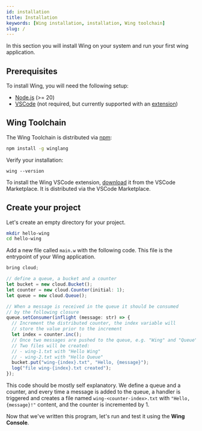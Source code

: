 ```yaml
---
id: installation
title: Installation
keywords: [Wing installation, installation, Wing toolchain]
slug: /
---
```


In this section you will install Wing on your system and run your first wing application.

## Prerequisites

To install Wing, you will need the following setup:

* [Node.js](https://nodejs.org/en/) (>= 20)
* [VSCode](https://code.visualstudio.com/) (not required, but currently supported with an [extension](#wing-vscode-extension))

## Wing Toolchain

The Wing Toolchain is distributed via [npm](https://www.npmjs.com/):

```sh
npm install -g winglang
```

Verify your installation:
```
wing --version
```

To install the Wing VSCode extension, [download](https://marketplace.visualstudio.com/items?itemName=Monada.vscode-wing) it from the VSCode Marketplace. It is distributed via the VSCode Marketplace.


## Create your project

Let's create an empty directory for your project.

```sh
mkdir hello-wing
cd hello-wing
```
Add a new file called `main.w` with the following code. This file is the
entrypoint of your Wing application.

```js
bring cloud;

// define a queue, a bucket and a counter
let bucket = new cloud.Bucket();
let counter = new cloud.Counter(initial: 1);
let queue = new cloud.Queue();

// When a message is received in the queue it should be consumed
// by the following closure
queue.setConsumer(inflight (message: str) => {
  // Increment the distributed counter, the index variable will 
  // store the value prior to the increment
  let index = counter.inc();
  // Once two messages are pushed to the queue, e.g. "Wing" and "Queue".
  // Two files will be created:
  // - wing-1.txt with "Hello Wing"
  // - wing-2.txt with "Hello Queue"
  bucket.put("wing-{index}.txt", "Hello, {message}");
  log("file wing-{index}.txt created");
});
```

This code should be mostly self explanatory. We define a queue and a counter, and every time a
message is added to the queue, a handler is triggered and creates a file named `wing-<counter-index>.txt` with `"Hello, {message}!"` content, and the counter is incremented by 1.

Now that we've written this program, let's run and test it using the **Wing Console**.
